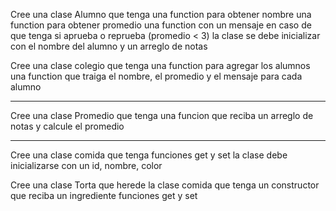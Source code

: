 Cree una clase Alumno que tenga
    una function para obtener nombre
    una function para obtener promedio
    una function con un mensaje en caso de que tenga si aprueba o reprueba (promedio < 3)
la clase se debe inicializar con el nombre del alumno y un arreglo de notas

Cree una clase colegio que tenga
    una function para agregar los alumnos
    una function que traiga el nombre, el promedio y el mensaje para cada alumno

------------------------------------
Cree una clase Promedio que tenga
    una funcion que reciba un arreglo de notas y calcule el promedio


------------------------------------
Cree una clase comida que tenga
    funciones get y set 
la clase debe inicializarse con un id, nombre, color

Cree una clase Torta que herede la clase comida que tenga
    un constructor que reciba un ingrediente
    funciones get y set